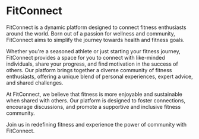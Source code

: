 # **FitConnect**

FitConnect is a dynamic platform designed to connect fitness enthusiasts around the world. Born out of a passion for wellness and community, FitConnect aims to simplify the journey towards health and fitness goals.

Whether you're a seasoned athlete or just starting your fitness journey, FitConnect provides a space for you to connect with like-minded individuals, share your progress, and find motivation in the success of others. Our platform brings together a diverse community of fitness enthusiasts, offering a unique blend of personal experiences, expert advice, and shared challenges.

At FitConnect, we believe that fitness is more enjoyable and sustainable when shared with others. Our platform is designed to foster connections, encourage discussions, and promote a supportive and inclusive fitness community.

Join us in redefining fitness and experience the power of community with FitConnect.